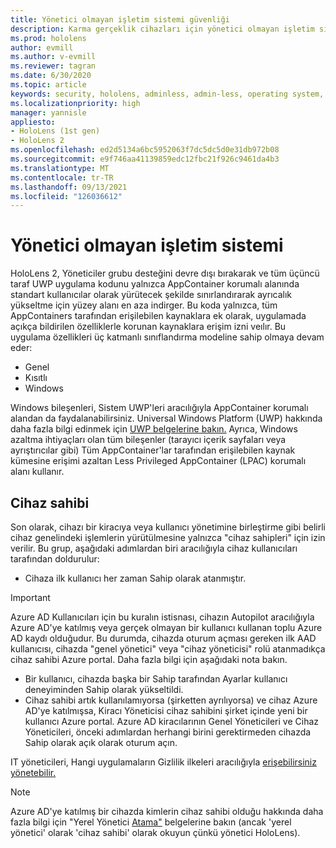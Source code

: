 ```yaml
---
title: Yönetici olmayan işletim sistemi güvenliği
description: Karma gerçeklik cihazları için yönetici olmayan işletim sistemleri, cihaz sahipleri ve HoloLens hakkında bilgi edinebilirsiniz.
ms.prod: hololens
author: evmill
ms.author: v-evmill
ms.reviewer: tagran
ms.date: 6/30/2020
ms.topic: article
keywords: security, hololens, adminless, admin-less, operating system, admin-less operating system, admin os, admin-less os, hololens 2, hololens2 security,
ms.localizationpriority: high
manager: yannisle
appliesto:
- HoloLens (1st gen)
- HoloLens 2
ms.openlocfilehash: ed2d5134a6bc5952063f7dc5dc5d0e31db972b08
ms.sourcegitcommit: e9f746aa41139859edc12fbc21f926c9461da4b3
ms.translationtype: MT
ms.contentlocale: tr-TR
ms.lasthandoff: 09/13/2021
ms.locfileid: "126036612"
---
```

# <a name="admin-less-operating-system"></a>Yönetici olmayan işletim sistemi

HoloLens 2, Yöneticiler grubu desteğini devre dışı bırakarak ve tüm üçüncü taraf UWP uygulama kodunu yalnızca AppContainer korumalı alanında standart kullanıcılar olarak yürütecek şekilde sınırlandırarak ayrıcalık yükseltme için yüzey alanı en aza indirger. Bu koda yalnızca, tüm AppContainers tarafından erişilebilen kaynaklara ek olarak, uygulamada açıkça bildirilen özelliklerle korunan kaynaklara erişim izni veılır.
Bu uygulama özellikleri üç katmanlı sınıflandırma modeline sahip olmaya devam eder:
  * Genel
  * Kısıtlı
  * Windows

Windows bileşenleri, Sistem UWP'leri aracılığıyla AppContainer korumalı alandan da faydalanabilirsiniz. Universal Windows Platform (UWP) hakkında daha fazla bilgi edinmek için [UWP belgelerine bakın.](/windows/uwp/) Ayrıca, Windows azaltma ihtiyaçları olan tüm bileşenler (tarayıcı içerik sayfaları veya ayrıştırıcılar gibi) Tüm AppContainer'lar tarafından erişilebilen kaynak kümesine erişimi azaltan Less Privileged AppContainer (LPAC) korumalı alanı kullanır.

## <a name="device-owner"></a>Cihaz sahibi

Son olarak, cihazı bir kiracıya veya kullanıcı yönetimine birleştirme gibi belirli cihaz genelindeki işlemlerin yürütülmesine yalnızca "cihaz sahipleri" için izin verilir. Bu grup, aşağıdaki adımlardan biri aracılığıyla cihaz kullanıcıları tarafından doldurulur:
  * Cihaza ilk kullanıcı her zaman Sahip olarak atanmıştır. 
> [!IMPORTANT]
>Azure AD Kullanıcıları için bu kuralın istisnası, cihazın Autopilot aracılığıyla Azure AD'ye katılmış veya gerçek olmayan bir kullanıcı kullanan toplu Azure AD kaydı olduğudur. Bu durumda, cihazda oturum açması gereken ilk AAD kullanıcısı, cihazda "genel yönetici" veya "cihaz yöneticisi" rolü atanmadıkça cihaz sahibi Azure portal. Daha fazla bilgi için aşağıdaki nota bakın.  

  * Bir kullanıcı, cihazda başka bir Sahip tarafından Ayarlar kullanıcı deneyiminden Sahip olarak yükseltildi.
  * Cihaz sahibi artık kullanılamıyorsa (şirketten ayrılıyorsa) ve cihaz Azure AD'ye katılmışsa, Kiracı Yöneticisi cihaz sahibini şirket içinde yeni bir kullanıcı Azure portal. Azure AD kiracılarının Genel Yöneticileri ve Cihaz Yöneticileri, önceki adımlardan herhangi birini gerektirmeden cihazda Sahip olarak açık olarak oturum açın.  

 IT yöneticileri, Hangi uygulamaların Gizlilik ilkeleri aracılığıyla [erişebilirsiniz yönetebilir.](/windows/client-management/mdm/policy-csp-privacy) 

> [!NOTE]
> Azure AD'ye katılmış bir cihazda kimlerin cihaz sahibi olduğu hakkında daha fazla bilgi için "Yerel Yönetici [Atama"](/azure/active-directory/devices/assign-local-admin) belgelerine bakın (ancak 'yerel yönetici' olarak 'cihaz sahibi' olarak okuyun çünkü yönetici HoloLens).